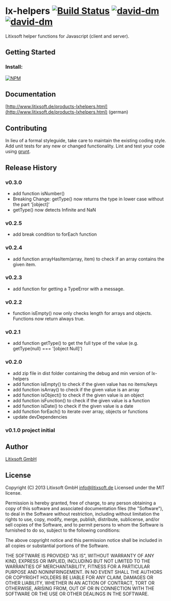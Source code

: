 # lx-helpers [![Build Status](https://travis-ci.org/litixsoft/lx-helpers.png?branch=master)](https://travis-ci.org/litixsoft/lx-helpers) [![david-dm](https://david-dm.org/litixsoft/lx-helpers.png)](https://david-dm.org/litixsoft/lx-helpers/) [![david-dm](https://david-dm.org/litixsoft/lx-helpers/dev-status.png)](https://david-dm.org/litixsoft/lx-helpers#info=devDependencies&view=table)

Litixsoft helper functions for Javascript (client and server).

## Getting Started

### Install:

[![NPM](https://nodei.co/npm/lx-helpers.png??downloads=true&stars=true)](https://nodei.co/npm/lx-helpers/)

## Documentation
[http://www.litixsoft.de/products-lxhelpers.html](http://www.litixsoft.de/products-lxhelpers.html) (german)

## Contributing
In lieu of a formal styleguide, take care to maintain the existing coding style. Add unit tests for any new or changed functionality. Lint and test your code using [grunt](http://gruntjs.com/).

## Release History
### v0.3.0
* add function isNumber()
* Breaking Change: getType() now returns the type in lower case without the part ‘[object]‘
* getType() now detects Infinite and NaN

### v0.2.5
* add break condition to forEach function

### v0.2.4
* add function arrayHasItem(array, item) to check if an array contains the given item.

### v0.2.3
* add function for getting a TypeError with a message.

### v0.2.2
* function isEmpty() now only checks length for arrays and objects. Functions now return always true.

### v0.2.1
* add function getType() to get the full type of the value (e.g. getType(null) === '[object Null]')

### v0.2.0
* add zip file in dist folder containing the debug and min version of lx-helpers
* add function isEmpty() to check if the given value has no items/keys
* add function isArray() to check if the given value is an array
* add function isObject() to check if the given value is an object
* add function isFunction() to check if the given value is a function
* add function isDate() to check if the given value is a date
* add function forEach() to iterate over array, objects or functions
* update devDependencies

### v0.1.0 project initial

## Author
[Litixsoft GmbH](http://www.litixsoft.de)

## License
Copyright (C) 2013 Litixsoft GmbH <info@litixsoft.de>
Licensed under the MIT license.

Permission is hereby granted, free of charge, to any person obtaining a copy
of this software and associated documentation files (the "Software"), to deal
in the Software without restriction, including without limitation the rights
to use, copy, modify, merge, publish, distribute, sublicense, and/or sell
copies of the Software, and to permit persons to whom the Software is
furnished to do so, subject to the following conditions:

The above copyright notice and this permission notice shall be included in
all copies or substantial portions of the Software.

THE SOFTWARE IS PROVIDED "AS IS", WITHOUT WARRANTY OF ANY KIND, EXPRESS OR
IMPLIED, INCLUDING BUT NOT LIMITED TO THE WARRANTIES OF MERCHANTABILITY,
FITNESS FOR A PARTICULAR PURPOSE AND NONINFRINGEMENT. IN NO EVENT SHALL THE
AUTHORS OR COPYRIGHT HOLDERS BE LIABLE FOR ANY CLAIM, DAMAGES OR OTHER
LIABILITY, WHETHER IN AN ACTION OF CONTRACT, TORT OR OTHERWISE, ARISING FROM,
OUT OF OR IN CONNECTION WITH THE SOFTWARE OR THE USE OR OTHER DEALINGS IN
THE SOFTWARE.
